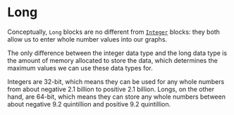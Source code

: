 # Long

Conceptually, `Long` blocks are no different from [`Integer`](integer.md) blocks: they both allow us to enter whole number values into our graphs.

The only difference between the integer data type and the long data type is the amount of memory allocated to store the data, which determines the maximum values we can use these data types for.

Integers are 32-bit, which means they can be used for any whole numbers from about negative 2.1 billion to positive 2.1 billion. Longs, on the other hand, are 64-bit, which means they can store any whole numbers between about negative 9.2 quintillion and positive 9.2 quintillion.
